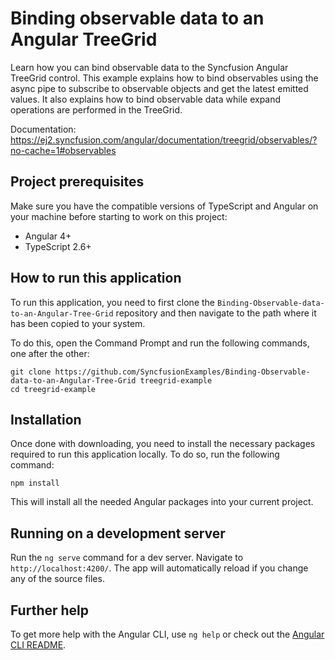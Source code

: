 # Binding observable data to an Angular TreeGrid

Learn how you can bind observable data to the Syncfusion Angular TreeGrid control. This example explains how to bind observables using the async pipe to subscribe to observable objects and get the latest emitted values. It also explains how to bind observable data while expand operations are performed in the TreeGrid.

Documentation: https://ej2.syncfusion.com/angular/documentation/treegrid/observables/?no-cache=1#observables


## Project prerequisites
Make sure you have the compatible versions of TypeScript and Angular on your machine before starting to work on this project:
* Angular 4+
* TypeScript 2.6+

## How to run this application
To run this application, you need to first clone the `Binding-Observable-data-to-an-Angular-Tree-Grid` repository and then navigate to the path where it has been copied to your system.

To do this, open the Command Prompt and run the following commands, one after the other:

```
git clone https://github.com/SyncfusionExamples/Binding-Observable-data-to-an-Angular-Tree-Grid treegrid-example
cd treegrid-example
```

## Installation
Once done with downloading, you need to install the necessary packages required to run this application locally. To do so, run the following command:

```
npm install
```
This will install all the needed Angular packages into your current project.

## Running on a development server
Run the `ng serve` command for a dev server. Navigate to `http://localhost:4200/`. The app will automatically reload if you change any of the source files.

## Further help

To get more help with the Angular CLI, use `ng help` or check out the [Angular CLI README](https://github.com/angular/angular-cli/blob/master/README.md).
